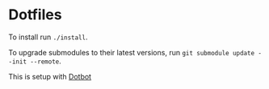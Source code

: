 Dotfiles
=================

To install run `./install`.

To upgrade submodules to their latest versions, run
`git submodule update --init --remote`.

This is setup with [Dotbot](https://github.com/anishathalye/dotbot)
